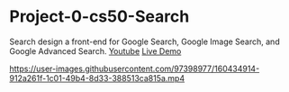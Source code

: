 # Project-0-cs50-Search
Search design a front-end for Google Search, Google Image Search, and Google Advanced Search.
[Youtube](https://www.youtube.com/watch?v=uaq0L8kKjU8)
[Live Demo](https://artanmerko.github.io/Project-0-cs50-Search/)

https://user-images.githubusercontent.com/97398977/160434914-912a261f-1c01-49b4-8d33-388513ca815a.mp4

